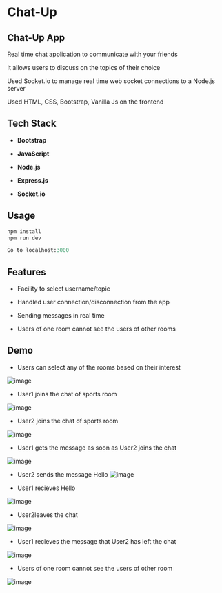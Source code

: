 # Chat-Up

## Chat-Up App

Real time chat application to communicate with your friends

It allows users to discuss on the topics of their choice

Used Socket.io to manage real time web socket connections to a Node.js server

Used HTML, CSS, Bootstrap, Vanilla Js on the frontend

## Tech Stack 
- **Bootstrap** 

- **JavaScript**  

- **Node.js**  

- **Express.js**  

- **Socket.io**

## Usage
```python
npm install
npm run dev

Go to localhost:3000
```

## Features
- Facility to select username/topic

- Handled user connection/disconnection from the app

- Sending messages in real time

- Users of one room cannot see the users of other rooms

## Demo
- Users can select any of the rooms based on their interest

![image](https://user-images.githubusercontent.com/76217614/172376153-79730f68-f019-46a9-a0e8-f5a715d9e1a5.png)


- User1 joins the chat of sports room 

![image](https://user-images.githubusercontent.com/76217614/172374788-c8ba508a-4b08-4b76-ad19-b883080879f9.png)


- User2 joins the chat of sports room 

![image](https://user-images.githubusercontent.com/76217614/172375020-3528d8c3-5fc0-48a8-8325-676784392254.png)


- User1 gets the message as soon as User2 joins the chat 

![image](https://user-images.githubusercontent.com/76217614/172375086-1e3df94b-cce8-4931-9905-ac6121763ec7.png)


- User2 sends the message Hello 
![image](https://user-images.githubusercontent.com/76217614/172375158-cf992a92-f0f9-42ae-965d-6e0493275fd4.png)


- User1 recieves Hello 

![image](https://user-images.githubusercontent.com/76217614/172375192-60f4f7fa-2246-48c7-8778-dcf7a84c78b6.png)


- User2leaves the chat 

![image](https://user-images.githubusercontent.com/76217614/172375275-0dec3baf-8782-41e2-aae2-f7a7841554c6.png)


- User1 recieves the message that User2 has left the chat 

![image](https://user-images.githubusercontent.com/76217614/172375297-7440151e-ca2b-4b32-a026-ba0ba9f348ef.png)


- Users of one room cannot see the users of other room

![image](https://user-images.githubusercontent.com/76217614/172377111-0e2e0397-697d-460c-ad12-927456367a2f.png)


